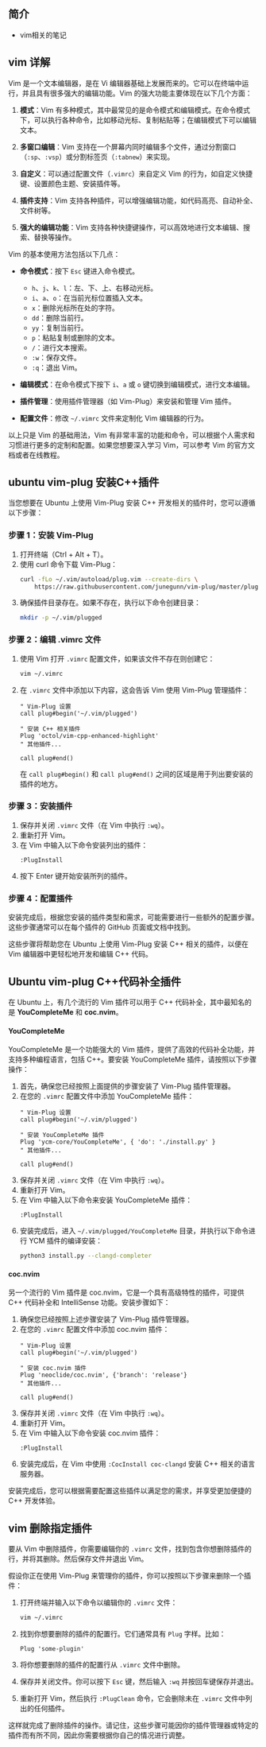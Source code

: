 ## 简介

+ vim相关的笔记

## vim 详解

Vim 是一个文本编辑器，是在 Vi 编辑器基础上发展而来的。它可以在终端中运行，并且具有很多强大的编辑功能。Vim 的强大功能主要体现在以下几个方面：

1. **模式**：Vim 有多种模式，其中最常见的是命令模式和编辑模式。在命令模式下，可以执行各种命令，比如移动光标、复制粘贴等；在编辑模式下可以编辑文本。

2. **多窗口编辑**：Vim 支持在一个屏幕内同时编辑多个文件，通过分割窗口（`:sp`、`:vsp`）或分割标签页（`:tabnew`）来实现。

3. **自定义**：可以通过配置文件（`.vimrc`）来自定义 Vim 的行为，如自定义快捷键、设置颜色主题、安装插件等。

4. **插件支持**：Vim 支持各种插件，可以增强编辑功能，如代码高亮、自动补全、文件树等。

5. **强大的编辑功能**：Vim 支持各种快捷键操作，可以高效地进行文本编辑、搜索、替换等操作。

Vim 的基本使用方法包括以下几点：

- **命令模式**：按下 `Esc` 键进入命令模式。
  - `h`、`j`、`k`、`l`：左、下、上、右移动光标。
  - `i`、`a`、`o`：在当前光标位置插入文本。
  - `x`：删除光标所在处的字符。
  - `dd`：删除当前行。
  - `yy`：复制当前行。
  - `p`：粘贴复制或删除的文本。
  - `/`：进行文本搜索。
  - `:w`：保存文件。
  - `:q`：退出 Vim。

- **编辑模式**：在命令模式下按下 `i`、`a` 或 `o` 键切换到编辑模式，进行文本编辑。

- **插件管理**：使用插件管理器（如 Vim-Plug）来安装和管理 Vim 插件。

- **配置文件**：修改 `~/.vimrc` 文件来定制化 Vim 编辑器的行为。

以上只是 Vim 的基础用法，Vim 有非常丰富的功能和命令，可以根据个人需求和习惯进行更多的定制和配置。如果您想要深入学习 Vim，可以参考 Vim 的官方文档或者在线教程。

## ubuntu vim-plug 安装C++插件

当您想要在 Ubuntu 上使用 Vim-Plug 安装 C++ 开发相关的插件时，您可以遵循以下步骤：

### 步骤 1：安装 Vim-Plug

1. 打开终端（Ctrl + Alt + T）。
2. 使用 curl 命令下载 Vim-Plug：
   ```bash
   curl -fLo ~/.vim/autoload/plug.vim --create-dirs \
       https://raw.githubusercontent.com/junegunn/vim-plug/master/plug.vim
   ```
3. 确保插件目录存在。如果不存在，执行以下命令创建目录：
   ```bash
   mkdir -p ~/.vim/plugged
   ```

### 步骤 2：编辑 .vimrc 文件

1. 使用 Vim 打开 `.vimrc` 配置文件，如果该文件不存在则创建它：
   ```bash
   vim ~/.vimrc
   ```
2. 在 `.vimrc` 文件中添加以下内容，这会告诉 Vim 使用 Vim-Plug 管理插件：
   ```vim
   " Vim-Plug 设置
   call plug#begin('~/.vim/plugged')

   " 安装 C++ 相关插件
   Plug 'octol/vim-cpp-enhanced-highlight'
   " 其他插件...

   call plug#end()
   ```
   在 `call plug#begin()` 和 `call plug#end()` 之间的区域是用于列出要安装的插件的地方。

### 步骤 3：安装插件

1. 保存并关闭 `.vimrc` 文件（在 Vim 中执行 `:wq`）。
2. 重新打开 Vim。
3. 在 Vim 中输入以下命令安装列出的插件：
   ```vim
   :PlugInstall
   ```
4. 按下 Enter 键开始安装所列的插件。

### 步骤 4：配置插件

安装完成后，根据您安装的插件类型和需求，可能需要进行一些额外的配置步骤。这些步骤通常可以在每个插件的 GitHub 页面或文档中找到。

这些步骤将帮助您在 Ubuntu 上使用 Vim-Plug 安装 C++ 相关的插件，以便在 Vim 编辑器中更轻松地开发和编辑 C++ 代码。

## Ubuntu vim-plug C++代码补全插件

在 Ubuntu 上，有几个流行的 Vim 插件可以用于 C++ 代码补全，其中最知名的是 **YouCompleteMe** 和 **coc.nvim**。

#### YouCompleteMe

YouCompleteMe 是一个功能强大的 Vim 插件，提供了高效的代码补全功能，并支持多种编程语言，包括 C++。要安装 YouCompleteMe 插件，请按照以下步骤操作：

1. 首先，确保您已经按照上面提供的步骤安装了 Vim-Plug 插件管理器。
2. 在您的 `.vimrc` 配置文件中添加 YouCompleteMe 插件：
   ```vim
   " Vim-Plug 设置
   call plug#begin('~/.vim/plugged')

   " 安装 YouCompleteMe 插件
   Plug 'ycm-core/YouCompleteMe', { 'do': './install.py' }
   " 其他插件...

   call plug#end()
   ```
3. 保存并关闭 `.vimrc` 文件（在 Vim 中执行 `:wq`）。
4. 重新打开 Vim。
5. 在 Vim 中输入以下命令来安装 YouCompleteMe 插件：
   ```vim
   :PlugInstall
   ```
6. 安装完成后，进入 `~/.vim/plugged/YouCompleteMe` 目录，并执行以下命令进行 YCM 插件的编译安装：
   ```bash
   python3 install.py --clangd-completer
   ```

#### coc.nvim

另一个流行的 Vim 插件是 coc.nvim，它是一个具有高级特性的插件，可提供 C++ 代码补全和 IntelliSense 功能。安装步骤如下：

1. 确保您已经按照上述步骤安装了 Vim-Plug 插件管理器。
2. 在您的 `.vimrc` 配置文件中添加 coc.nvim 插件：
   ```vim
   " Vim-Plug 设置
   call plug#begin('~/.vim/plugged')

   " 安装 coc.nvim 插件
   Plug 'neoclide/coc.nvim', {'branch': 'release'}
   " 其他插件...

   call plug#end()
   ```
3. 保存并关闭 `.vimrc` 文件（在 Vim 中执行 `:wq`）。
4. 重新打开 Vim。
5. 在 Vim 中输入以下命令安装 coc.nvim 插件：
   ```vim
   :PlugInstall
   ```
6. 安装完成后，在 Vim 中使用 `:CocInstall coc-clangd` 安装 C++ 相关的语言服务器。

安装完成后，您可以根据需要配置这些插件以满足您的需求，并享受更加便捷的 C++ 开发体验。

## vim 删除指定插件

要从 Vim 中删除插件，你需要编辑你的 `.vimrc` 文件，找到包含你想删除插件的行，并将其删除。然后保存文件并退出 Vim。

假设你正在使用 Vim-Plug 来管理你的插件，你可以按照以下步骤来删除一个插件：

1. 打开终端并输入以下命令以编辑你的 `.vimrc` 文件：
   ```bash
   vim ~/.vimrc
   ```

2. 找到你想要删除的插件的配置行。它们通常具有 `Plug` 字样。比如：
   ```vim
   Plug 'some-plugin'
   ```

3. 将你想要删除的插件的配置行从 `.vimrc` 文件中删除。

4. 保存并关闭文件。你可以按下 `Esc` 键，然后输入 `:wq` 并按回车键保存并退出。

5. 重新打开 Vim，然后执行 `:PlugClean` 命令，它会删除未在 `.vimrc` 文件中列出的任何插件。

这样就完成了删除插件的操作。请记住，这些步骤可能因你的插件管理器或特定的插件而有所不同，因此你需要根据你自己的情况进行调整。